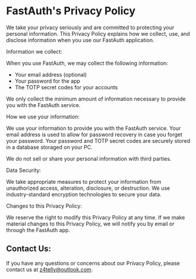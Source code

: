 # FastAuth's Privacy Policy

We take your privacy seriously and are committed to protecting your personal information. This Privacy Policy explains how we collect, use, and disclose information when you use our FastAuth application.

Information we collect:

When you use FastAuth, we may collect the following information:

-   Your email address (optional)
-   Your password for the app
-   The TOTP secret codes for your accounts

We only collect the minimum amount of information necessary to provide you with the FastAuth service.

How we use your information:

We use your information to provide you with the FastAuth service. Your email address is used to allow for password recovery in case you forget your password. Your password and TOTP secret codes are securely stored in a  database storaged on your PC.

We do not sell or share your personal information with third parties.

Data Security:

We take appropriate measures to protect your information from unauthorized access, alteration, disclosure, or destruction. We use industry-standard encryption technologies to secure your data.

Changes to this Privacy Policy:

We reserve the right to modify this Privacy Policy at any time. If we make material changes to this Privacy Policy, we will notify you by email or through the FastAuth app.

## Contact Us:
If you have any questions or concerns about our Privacy Policy, please contact us at [z4telly@outlook.com](mailto:z4telly@outlook.com).
